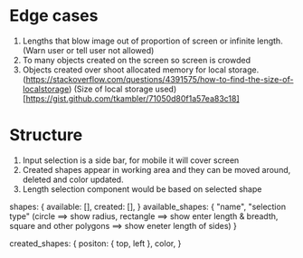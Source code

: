 Edge cases
=================
1. Lengths that blow image out of proportion of screen or infinite length. (Warn user or tell user not allowed)
2. To many objects created on the screen so screen is crowded
3. Objects created over shoot allocated memory for local storage. (https://stackoverflow.com/questions/4391575/how-to-find-the-size-of-localstorage) (Size of local storage used)[https://gist.github.com/tkambler/71050d80f1a57ea83c18]

Structure
===========
1. Input selection is a side bar, for mobile it will cover screen
2. Created shapes appear in working area and they can be moved around, deleted and color updated.
3. Length selection component would be based on selected shape

shapes: {
    available: [],
    created: [],
}
available_shapes: {
    "name",
    "selection type" (circle ==> show radius, rectangle ==> show enter length & breadth, square and other polygons ==> show eneter length of sides)
}

created_shapes: {
    positon: {
        top, left
    },
    color,
}